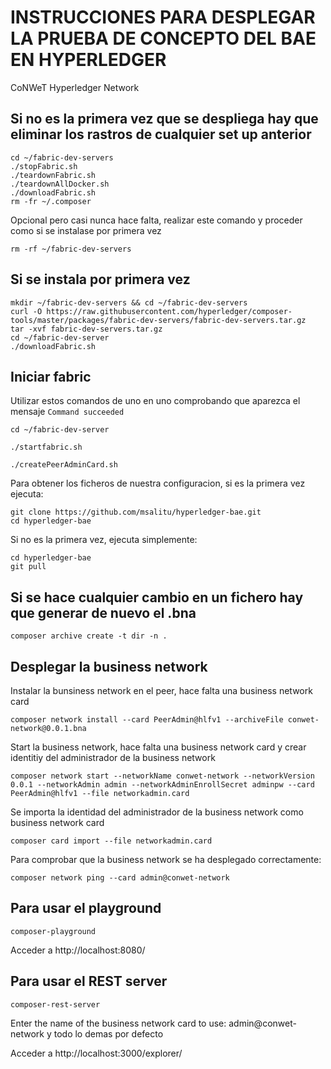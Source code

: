 # INSTRUCCIONES PARA DESPLEGAR LA PRUEBA DE CONCEPTO DEL BAE EN HYPERLEDGER

CoNWeT Hyperledger Network


## Si no es la primera vez que se despliega hay que eliminar los rastros de cualquier set up anterior
```
cd ~/fabric-dev-servers
./stopFabric.sh
./teardownFabric.sh
./teardownAllDocker.sh
./downloadFabric.sh
rm -fr ~/.composer
```
Opcional pero casi nunca hace falta, realizar este comando y proceder como si se instalase por primera vez
```
rm -rf ~/fabric-dev-servers
```




## Si se instala por primera vez
```
mkdir ~/fabric-dev-servers && cd ~/fabric-dev-servers
curl -O https://raw.githubusercontent.com/hyperledger/composer-tools/master/packages/fabric-dev-servers/fabric-dev-servers.tar.gz
tar -xvf fabric-dev-servers.tar.gz
cd ~/fabric-dev-server
./downloadFabric.sh
```




## Iniciar fabric 
Utilizar estos comandos de uno en uno comprobando que aparezca el mensaje `Command succeeded`
```
cd ~/fabric-dev-server
```
```
./startfabric.sh
```
```
./createPeerAdminCard.sh
```
Para obtener los ficheros de nuestra configuracion, si es la primera vez ejecuta:
```
git clone https://github.com/msalitu/hyperledger-bae.git
cd hyperledger-bae
```
Si no es la primera vez, ejecuta simplemente:
```
cd hyperledger-bae
git pull
```
## Si se hace cualquier cambio en un fichero hay que generar de nuevo el .bna
```
composer archive create -t dir -n .
```




## Desplegar la business network

Instalar la bunsiness network en el peer, hace falta una business network card
```
composer network install --card PeerAdmin@hlfv1 --archiveFile conwet-network@0.0.1.bna
```
Start la business network, hace falta una business network card y crear identitiy del administrador de la business network
```
composer network start --networkName conwet-network --networkVersion 0.0.1 --networkAdmin admin --networkAdminEnrollSecret adminpw --card PeerAdmin@hlfv1 --file networkadmin.card
```
Se importa la identidad del administrador de la business network como business network card
```
composer card import --file networkadmin.card
```
Para comprobar que la business network se ha desplegado correctamente:
```
composer network ping --card admin@conwet-network
```





## Para usar el playground
```
composer-playground
```
Acceder a http://localhost:8080/





## Para usar el REST server
```
composer-rest-server
```
Enter the name of the business network card to use: admin@conwet-network y todo lo demas por defecto

Acceder a http://localhost:3000/explorer/
